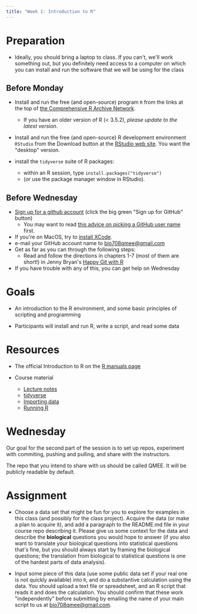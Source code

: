 ```yaml
---
title: "Week 1: Introduction to R"
---
```


Preparation
===========

-   Ideally, you should bring a laptop to class. If you can't, we'll
    work something out, but you definitely need access to a computer on
    which you can install and run the software that we will be using for
    the class

Before Monday
----------------

*   Install and run the free (and open-source) program `R` from the links at the top of [the Comprehensive R Archive Network](http://cran.r-project.org/).
	 * If you have an older version of R (< 3.5.2), *please update to the latest version*.

* Install and run the free (and open-source) R
    development environment `RStudio` from the Download button at the
    [RStudio web site](http://www.rstudio.com/ide/). You want the
    "desktop" version.

* install the `tidyverse` suite of R packages: 
  * within an R session, type `install.packages("tidyverse")`
  * (*or* use the package manager window in RStudio).

Before Wednesday
----------------

* [Sign up for a github account](https://github.com) (click the big green "Sign up for GitHub" button)
	* You may want to read [this advice on picking a GitHub user name](http://happygitwithr.com/github-acct.html) first.
* If you're on MacOS, try to [install XCode](https://developer.apple.com/download/).
* e-mail your GitHub account name to <bio708qmee@gmail.com>
* Get as far as you can through the following steps:
    * Read and follow the directions in chapters 1-7 (most of them are short!) in Jenny Bryan's [Happy Git with R](https://happygitwithr.com/)
* If you have trouble with any of this, you can get help on Wednesday
	
Goals
=====

*   An introduction to the R environment, and some basic principles of
    scripting and programming

*   Participants will install and run R, write a script, and read some
    data

Resources
=========

*   The official Introduction to R on the [R manuals
    page](http://cran.r-project.org/manuals.html)

*   Course material
    *   [Lecture notes](intro_Lecture_notes.html)
    *   [tidyverse](intro_tidyverse.html)
    *   [Importing data](Importing_data.html)
    *   [Running R](Running_R.html)

Wednesday
=========

Our goal for the second part of the session is to set up repos, experiment with commiting, pushing and pulling, and share with the instructors.

The repo that you intend to share with us should be called QMEE. It will be publicly readable by default.

<!--- COMMENT
COMMENT -->


Assignment
==========

* Choose a data set that might be fun for you to explore for examples in this class (and possibly for the class project). Acquire the data (or make a plan to acquire it), and add a paragraph to the README.md file in your course repo describing it. Please give us some context for the data and describe the **biological** questions you would hope to answer (if you also want to translate your biological questions into statistical questions that's fine, but you should always start by framing the biological questions; the translation from biological to statistical questions is one of the hardest parts of data analysis).

* Input some piece of this data (use some public data set if your real one is not quickly available) into `R`, and do a substantive calculation using the data. You should upload a text file or spreadsheet, and an R script that reads it and does the calculation. You should confirm that these work "independently" before submitting by emailing the name of your main script to us at <bio708qmee@gmail.com>.


